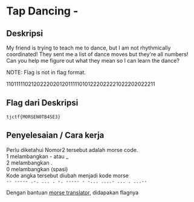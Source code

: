 # Tap Dancing - 
## Deskripsi

My friend is trying to teach me to dance, but I am not rhythmically coordinated! They sent me a list of dance moves but they're all numbers! Can you help me figure out what they mean so I can learn the dance?

NOTE: Flag is not in flag format.

1101111102120222020120111110101222022221022202022211

## Flag dari Deskripsi

```
tjctf{M0RSEN0TB4SE3}
```

## Penyelesaian / Cara kerja

Perlu diketahui Nomor2 tersebut adalah morse code. <br>
1 melambangkan - atau _ <br>
2 melambangkan . <br>
0 melambangkan (spasi) <br>
Kode angka tersebut diubah menjadi kode morse <br>
`-- ----- .-. ... . -. ----- - -... ....- ... . ...--`

Dengan bantuan [morse translator](https://morsecode.world/international/translator.html), didapakan flagnya
